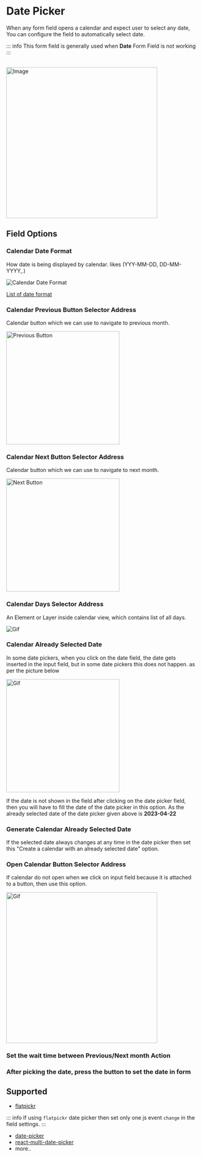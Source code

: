 # Date Picker

When any form field opens a calendar and expect user to select any date, You can configure the field to automatically select date.

::: info
This form field is generally used when **Date** Form Field is not working
:::

<br>
<img src="/image/date-picker-01.png" width="400" alt="Image">

## Field Options

### Calendar Date Format

How date is being displayed by calendar. likes (YYY-MM-DD, DD-MM-YYYY,.)

<img src="/image/date-picker-02.png" alt="Calendar Date Format">

[List of date format](https://day.js.org/docs/en/display/format#list-of-all-available-formats)

### Calendar Previous Button Selector Address

Calendar button which we can use to navigate to previous month.

<img src="/image/date-picker-03.png" width="300" alt="Previous Button">

### Calendar Next Button Selector Address

Calendar button which we can use to navigate to next month.

<img src="/image/date-picker-04.png" width="300" alt="Next Button">

### Calendar Days Selector Address

An Element or Layer inside calendar view, which contains list of all days.

<img src="/image/date-picker-05.gif" alt="Gif">

### Calendar Already Selected Date

In some date pickers, when you click on the date field, the date gets inserted in the input field, but in some date pickers this does not happen. as per the picture below

<img src="/image/date-picker-06.gif" width="300" alt="Gif">

If the date is not shown in the field after clicking on the date picker field, then you will have to fill the date of the date picker in this option. As the already selected date of the date picker given above is **2023-04-22**

### Generate Calendar Already Selected Date

If the selected date always changes at any time in the date picker then set this "Create a calendar with an already selected date" option.

### Open Calendar Button Selector Address

If calendar do not open when we click on input field because it is attached to a button, then use this option.

<img src="/image/date-picker-07.gif" width="400" alt="Gif">

### Set the wait time between Previous/Next month Action

### After picking the date, press the button to set the date in form

## Supported

- [flatpickr](https://github.com/flatpickr/flatpickr)

::: info
If using `flatpickr` date picker then set only one js event `change` in the field settings.
:::

- [date-picker](https://github.com/duetds/date-picker)
- [react-multi-date-picker](https://github.com/shahabyazdi/react-multi-date-picker)
- more..
